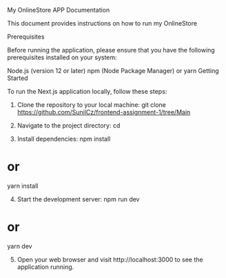 My OnlineStore APP Documentation

This document provides instructions on how to run my OnlineStore

Prerequisites

Before running the application, please ensure that you have the following prerequisites installed on your system:

Node.js (version 12 or later)
npm (Node Package Manager) or yarn
Getting Started

To run the Next.js application locally, follow these steps:

1. Clone the repository to your local machine:
git clone https://github.com/SunilCz/frontend-assignment-1/tree/Main

2. Navigate to the project directory:
cd <project-directory>

3. Install dependencies:
npm install
# or
yarn install

4. Start the development server:
npm run dev
# or
yarn dev

5. Open your web browser and visit http://localhost:3000 to see the application running.


